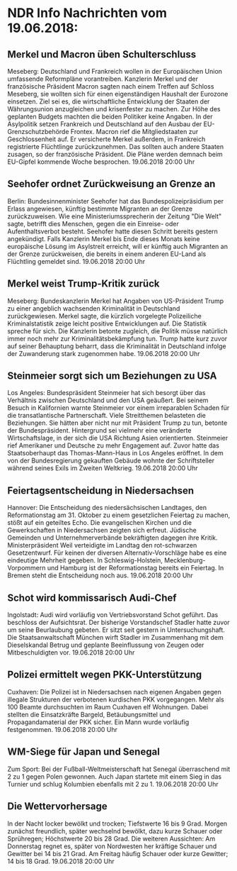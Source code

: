 # NDR Info Nachrichten vom 19.06.2018:


## Merkel und Macron üben Schulterschluss
Meseberg:		Deutschland und Frankreich wollen in der Europäischen Union umfassende Reformpläne vorantreiben. Kanzlerin Merkel und der französische Präsident Macron sagten nach einem Treffen auf Schloss Meseberg, sie wollten sich für einen eigenständigen Haushalt der Eurozone einsetzen. Ziel sei es, die wirtschaftliche Entwicklung der Staaten der Währungsunion anzugleichen und krisenfester zu machen. Zur Höhe des geplanten Budgets machten die beiden Politiker keine Angaben. In der Asylpolitik setzen Frankreich und Deutschland auf den Ausbau der EU-Grenzschutzbehörde Frontex. Macron rief die Mitgliedstaaten zur Geschlossenheit auf. Er versicherte Merkel außerdem, in Frankreich registrierte Flüchtlinge zurückzunehmen. Das sollten auch andere Staaten zusagen, so der französische Präsident. Die Pläne werden demnach beim EU-Gipfel kommende Woche besprochen. 19.06.2018 20:00 Uhr 

## Seehofer ordnet Zurückweisung an Grenze an
Berlin:   Bundesinnenminister Seehofer hat das Bundespolizeipräsidium per Erlass angewiesen, künftig bestimmte Migranten an der Grenze zurückzuweisen. Wie eine Ministeriumssprecherin der Zeitung "Die Welt" sagte, betrifft dies Menschen, gegen die ein Einreise- oder Aufenthaltsverbot besteht. Seehofer hatte diesen Schritt bereits gestern angekündigt. Falls Kanzlerin Merkel bis Ende dieses Monats keine europäische Lösung im Asylstreit erreicht, will er künftig auch Migranten an der Grenze zurückweisen, die bereits in einem anderen EU-Land als Flüchtling gemeldet sind. 19.06.2018 20:00 Uhr 

## Merkel weist Trump-Kritik zurück
Meseberg: 	Bundeskanzlerin Merkel hat Angaben von US-Präsident Trump zu einer angeblich wachsenden Kriminalität in Deutschland zurückgewiesen. Merkel sagte, die kürzlich vorgelegte Polizeiliche Kriminalstatistik zeige leicht positive Entwicklungen auf. Die Statistik spreche für sich. Die Kanzlerin betonte zugleich, die Politik müsse natürlich immer noch mehr zur Kriminalitätsbekämpfung tun. Trump hatte kurz zuvor auf seiner Behauptung beharrt, dass die Kriminalität in Deutschland infolge der Zuwanderung stark zugenommen habe. 19.06.2018 20:00 Uhr 

## Steinmeier sorgt sich um Beziehungen zu USA
Los Angeles: Bundespräsident Steinmeier hat sich besorgt über das Verhältnis zwischen Deutschland und den USA geäußert. Bei seinem Besuch in Kalifornien warnte Steinmeier vor einem irreparablen Schaden für die transatlantische Partnerschaft. Viele Streitthemen belasteten die Beziehungen. Sie hätten aber nicht nur mit Präsident Trump zu tun, betonte der Bundespräsident. Hintergrund sei vielmehr eine veränderte Wirtschaftslage, in der sich die USA Richtung Asien orientierten. Steinmeier rief Amerikaner und Deutsche zu mehr Engagement auf. Zuvor hatte das Staatsoberhaupt das Thomas-Mann-Haus in Los Angeles eröffnet. In dem von der Bundesregierung gekauften Gebäude wohnte der Schriftsteller während seines Exils im Zweiten Weltkrieg. 19.06.2018 20:00 Uhr 

## Feiertagsentscheidung in Niedersachsen
Hannover: Die Entscheidung des niedersächsischen Landtages, den Reformationstag am 31. Oktober zu einem gesetzlichen Feiertag zu machen, stößt auf ein geteiltes Echo. Die evangelischen Kirchen und die Gewerkschaften in Niedersachsen zeigten sich erfreut. Jüdische Gemeinden und Unternehmerverbände bekräftigten dagegen ihre Kritik. Ministerpräsident Weil verteidigte im Landtag den rot-schwarzen Gesetzentwurf. Für keinen der diversen Alternativ-Vorschläge habe es eine eindeutige Mehrheit gegeben. In Schleswig-Holstein, Mecklenburg-Vorpommern und Hamburg ist der Reformationstag bereits ein Feiertag. In Bremen steht die Entscheidung noch aus. 19.06.2018 20:00 Uhr 

## Schot wird kommissarisch Audi-Chef
Ingolstadt: 		Audi wird vorläufig von Vertriebsvorstand Schot geführt. Das beschloss der Aufsichtsrat. Der bisherige Vorstandschef Stadler hatte zuvor um seine Beurlaubung gebeten. Er sitzt seit gestern in Untersuchungshaft. Die Staatsanwaltschaft München wirft Stadler im Zusammenhang mit dem Dieselskandal Betrug und geplante Beeinflussung von Zeugen oder Mitbeschuldigten vor. 19.06.2018 20:00 Uhr 

## Polizei ermittelt wegen PKK-Unterstützung
Cuxhaven: Die Polizei ist in Niedersachsen nach eigenen Angaben gegen illegale Strukturen der verbotenen kurdischen PKK vorgegangen. Mehr als 100 Beamte durchsuchten im Raum Cuxhaven elf Wohnungen. Dabei stellten die Einsatzkräfte Bargeld, Betäubungsmittel und Propagandamaterial der PKK sicher. Ein Mann wurde vorläufig festgenommen. 19.06.2018 20:00 Uhr 

## WM-Siege für Japan und Senegal
Zum Sport: Bei der Fußball-Weltmeisterschaft hat Senegal überraschend mit 2 zu 1 gegen Polen gewonnen. Auch Japan startete mit einem Sieg in das Turnier und schlug Kolumbien ebenfalls mit 2 zu 1. 19.06.2018 20:00 Uhr 

## Die Wettervorhersage
In der Nacht locker bewölkt und trocken; Tiefstwerte 16 bis 9 Grad. Morgen zunächst freundlich, später wechselnd bewölkt, dazu kurze Schauer oder Sprühregen; Höchstwerte 20 bis 28 Grad. Die weiteren Aussichten: Am Donnerstag regnet es, später von Nordwesten her kräftige Schauer und Gewitter bei 14 bis 21 Grad. Am Freitag häufig Schauer oder kurze Gewitter; 14 bis 18 Grad. 19.06.2018 20:00 Uhr 
